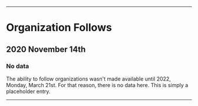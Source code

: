 
***

# Organization Follows

## 2020 November 14th

### No data

The ability to follow organizations wasn't made available until 2022, Monday, March 21st. For that reason, there is no data here. This is simply a placeholder entry.

***
